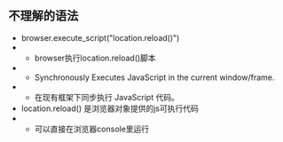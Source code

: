 ## 不理解的语法
+ browser.execute_script("location.reload()")
+ + browser执行location.reload()脚本
+ + Synchronously Executes JavaScript in the current window/frame.
+ + 在现有框架下同步执行 JavaScript 代码。
+ location.reload() 是浏览器对象提供的js可执行代码
+ + 可以直接在浏览器console里运行
